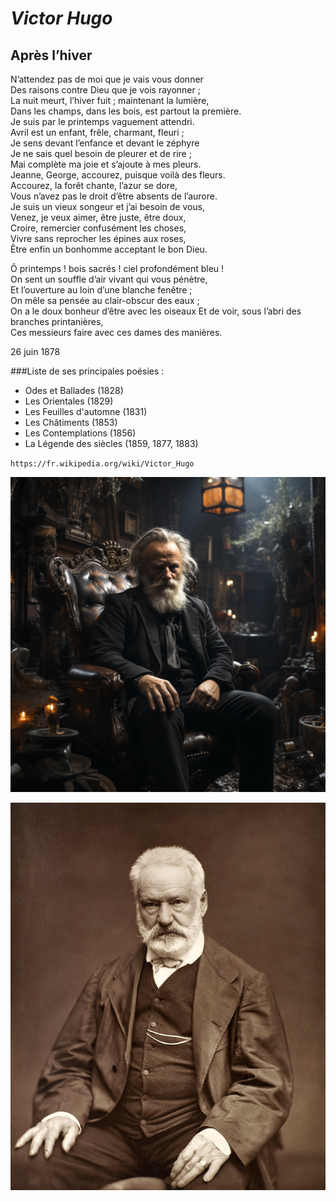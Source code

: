 
***Victor Hugo***
=				
Après l’hiver
-

N’attendez pas de moi que je vais vous donner   
Des raisons contre Dieu que je vois rayonner ;  
La nuit meurt, l’hiver fuit ; maintenant la lumière,  
Dans les champs, dans les bois, est partout la première.  
Je suis par le printemps vaguement attendri.  
Avril est un enfant, frêle, charmant, fleuri ;  
Je sens devant l’enfance et devant le zéphyre  
Je ne sais quel besoin de pleurer et de rire ;  
Mai complète ma joie et s’ajoute à mes pleurs.  
Jeanne, George, accourez, puisque voilà des fleurs.  
Accourez, la forêt chante, l’azur se dore,  
Vous n’avez pas le droit d’être absents de l’aurore.  
Je suis un vieux songeur et j’ai besoin de vous,  
Venez, je veux aimer, être juste, être doux,  
Croire, remercier confusément les choses,  
Vivre sans reprocher les épines aux roses,  
Être enfin un bonhomme acceptant le bon Dieu.  

Ô printemps ! bois sacrés ! ciel profondément bleu !  
On sent un souffle d’air vivant qui vous pénètre,  
Et l’ouverture au loin d’une blanche fenêtre ;  
On mêle sa pensée au clair-obscur des eaux ;  
On a le doux bonheur d’être avec les oiseaux
Et de voir, sous l’abri des branches printanières,  
Ces messieurs faire avec ces dames des manières.  

26 juin 1878  

###Liste de ses principales poésies :

- Odes et Ballades (1828)  
- Les Orientales (1829)  
- Les Feuilles d'automne (1831)  
- Les Châtiments (1853)  
- Les Contemplations (1856)  
- La Légende des siècles (1859, 1877, 1883)  

`https://fr.wikipedia.org/wiki/Victor_Hugo`

![Photo de Victor Hugo](victor_hugo.png)

![Photo 2 de Victor Hugo](VictorHugo2.jpg)